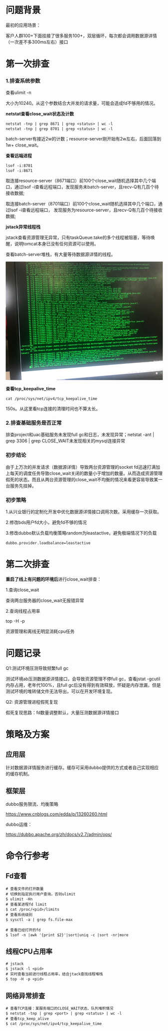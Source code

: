 # 问题背景

最初的应用场景：

客户人群100+下面挂接了很多服务100+，双层循环，每次都会调用数据源详情（一次差不多300ms左右）接口

# 第一次排查

### 1.排查系统参数

查看ulimit -n

大小为10240。从这个参数结合大并发的请求量，可能会造成fd不够用的情况。

**netstat查看close_wait状态及计数**

```shell
netstat -tnp | grep 8671 | grep <status> | wc -l
netstat -tnp | grep 8701 | grep <status> | wc -l
```

batch-server有接近2w的计数；resource-server刚开始有2w左右，后面回落到1w+ close_wait。

**查看远端进程**

```shell
lsof -i:8701
lsof -i:8671
```

取连接resource-server（8671端口）前100个close_wait随机选择其中几个端口，通过lsof -i查看远程端口，发现服务未batch-server，且recv-Q有几百个待接收数据;

取连接batch-server（8701端口）前100个close_wait随机选择其中几个端口，通过lsof -i查看远程端口，
发现服务为resource-server，且recv-Q有几百个待接收数据;

**jstack异常线程栈**

jstack查看资源管理无异常，只有taskQueue.take的多个线程被阻塞，等待唤醒，说明tomcat本身已没有任何资源可以使用。

查看batch-server堆栈，有大量等待数据源详情的线程。

![image-20210409102600726](xingye/image-20210409102600726.png)

**查看tcp_keepalive_time**

```shell
cat /proc/sys/net/ipv4/tcp_keepalive_time
```

150s。从这里看tcp连接的清理时间也不算太长。

### 2.排查基础服务是否正常

排查project和uac基础服务未发现full gc和日志，未发现异常；netstat -ant | grep 3306 | grep CLOSE_WAIT未发现相关的mysql连接异常

### 初步结论

由于上万次的并发请求（数据源详情）导致两台资源管理的socket fd迅速打满加上每天的调度任务导致close_wait关闭的数量小于增加的数量。从而造成资源管理假死的状态。而且从两台资源管理的close_wait不均衡的情况来看更容易导致某一台服务先挂掉。

### 初步策略

1.从兴业银行的定制化开发中优化数据源详情接口调用次数。采用缓存一次获取。

2.修改bds用户fd大小，避免fd不够的情况

3.修改dubbo默认负载均衡策略random为leastactive，避免极端情况下的负载

```properties
dubbo.provider.loadbalance=leastactive
```

# 第二次排查

**重启了线上有问题的环境后**进行close_wait排查：

1.查询close_wait

查询两台服务器的close_wait无报错异常

2.查询线程占用率

top -H -p <pid>

资源管理和离线无明显消耗cpu任务

# 问题记录

Q1:测试环境压测导致频繁full gc

测试环境ab压测数据源详情接口，会导致资源管理不停full gc，查看jstat -gcutil内存占用，老年代100%，且full gc后没有得到有效释放，怀疑是内存泄漏，但是测试环境的堆转储文件无法导出，可以在开发环境复现。

Q2: 资源管理进程假死复现

假死复现思路：fd数量调整默认，大量压测数据源详情接口

# 策略及方案

## 应用层

针对数据源详情服务进行缓存。缓存可采用dubbo提供的方式或者自己实现相应的缓存机制。

## 框架层

dubbo服务限流、均衡策略

https://www.cnblogs.com/edda/p/13260260.html

dubbo运维：

https://dubbo.apache.org/zh/docs/v2.7/admin/ops/

# 命令行参考

## Fd查看

```shell
# 查看文件的打开数量
# 切换到指定执行用户查询，否则ulimit
$ ulimit -Hn
# 查看某进程fd limit
$ cat /proc/<pid>/limits
# 查看系统级别
$ sysctl -a | grep fs.file-max

# 查看已经打开的fd
$ lsof -n |awk '{print $2}'|sort|uniq -c |sort -nr|more

```

## 线程CPU占用率

```shell
# jstack
$ jstack -l <pid>
# 实时查看当前进行线程占用率，结合jtack查找线程堆栈
$ top -H -p <pid> 
```

## 网络异常排查

```shell
# 查看TCP连接：某服务端口的CLOSE_WAIT状态、队列堆积情况
$ netstat -tnp | grep <port> | grep <status> | wc -l
# 查看tcp_keep_alive
$ cat /proc/sys/net/ipv4/tcp_keepalive_time
 
```

